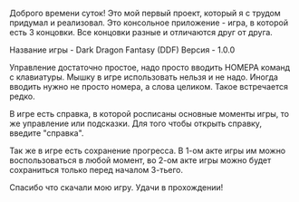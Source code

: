 Доброго времени суток! Это мой первый проект, который я с трудом придумал и реализовал.
Это консольное приложение - игра, в которой есть 3 концовки. Все концовки разные и отличаются друг от друга.

Название игры - Dark Dragon Fantasy (DDF)
Версия - 1.0.0

Управление достаточно простое, надо просто вводить НОМЕРА команд с клавиатуры. Мышку в игре использовать нельзя и не надо.
Иногда вводить нужно не просто номера, а слова целиком. Такое встречается редко.

В игре есть справка, в которой росписаны основные моменты игры, то же управление или подсказки. Для того чтобы открыть справку, введите "справка".

Так же в игре есть сохранение прогресса. В 1-ом акте игры им можно воспользоваться в любой момент, во 2-ом акте игры можно будет сохраниться только перед началом 3-тьего.

Спасибо что скачали мою игру. Удачи в прохождении!